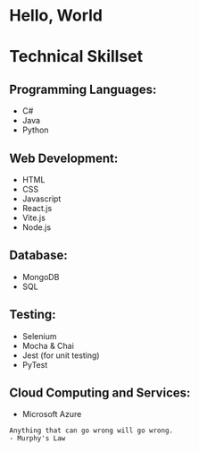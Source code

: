 # Hello, World

# Technical Skillset
## Programming Languages:
- C#
- Java
- Python

## Web Development:
- HTML
- CSS
- Javascript
- React.js
- Vite.js
- Node.js

## Database:
- MongoDB
- SQL

## Testing:
- Selenium
- Mocha & Chai
- Jest (for unit testing)
- PyTest

## Cloud Computing and Services:
- Microsoft Azure

```
Anything that can go wrong will go wrong.
- Murphy's Law
```
